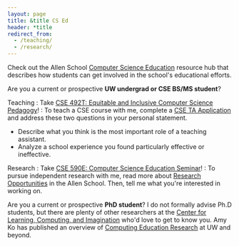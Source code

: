 ```yaml
---
layout: page
title: &title CS Ed
header: *title
redirect_from:
  - /teaching/
  - /research/
---
```


Check out the Allen School [Computer Science Education](https://www.cs.washington.edu/academics/ugrad/current-students/career/cs-teaching) resource hub that describes how students can get involved in the school's educational efforts.

Are you a current or prospective **UW undergrad or CSE BS/MS student**?

Teaching
: Take [CSE 492T: Equitable and Inclusive Computer Science Pedagogy](https://courses.cs.washington.edu/courses/cse492t/)!
: To teach a CSE course with me, complete a [CSE TA Application](https://ta.cs.washington.edu/apply/) and address these two questions in your personal statement.
  - Describe what you think is the most important role of a teaching assistant.
  - Analyze a school experience you found particularly effective or ineffective.

Research
: Take [CSE 590E: Computer Science Education Seminar](https://courses.cs.washington.edu/courses/cse590e/)!
: To pursue independent research with me, read more about [Research Opportunities]([https://www.cs.washington.edu/academics/ugrad/enrichment/research](https://www.cs.washington.edu/academics/undergraduate/research-opportunities/)) in the Allen School. Then, tell me what you're interested in working on.

Are you a current or prospective **PhD student**? I do not formally advise Ph.D students, but there are plenty of other researchers at the [Center for Learning, Computing, and Imagination](https://computinged.uw.edu/) who'd love to get to know you. Amy Ko has published an overview of [Computing Education Research](https://faculty.washington.edu/ajko/cer) at UW and beyond.
